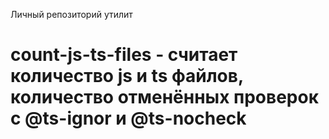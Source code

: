 Личный репозиторий утилит

# count-js-ts-files - считает количество js и ts файлов, количество отменённых проверок с @ts-ignor и @ts-nocheck